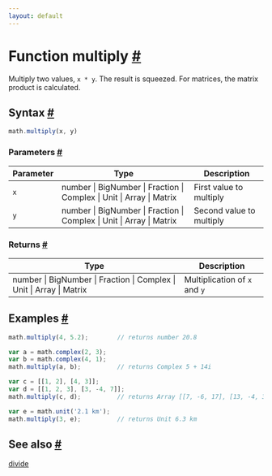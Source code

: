 ```yaml
---
layout: default
---
```


<h1 id="function-multiply">Function multiply <a href="#function-multiply" title="Permalink">#</a></h1>

Multiply two values, `x * y`. The result is squeezed.
For matrices, the matrix product is calculated.


<h2 id="syntax">Syntax <a href="#syntax" title="Permalink">#</a></h2>

```js
math.multiply(x, y)
```

<h3 id="parameters">Parameters <a href="#parameters" title="Permalink">#</a></h3>

Parameter | Type | Description
--------- | ---- | -----------
`x` | number &#124; BigNumber &#124; Fraction &#124; Complex &#124; Unit &#124; Array &#124; Matrix | First value to multiply
`y` | number &#124; BigNumber &#124; Fraction &#124; Complex &#124; Unit &#124; Array &#124; Matrix | Second value to multiply

<h3 id="returns">Returns <a href="#returns" title="Permalink">#</a></h3>

Type | Description
---- | -----------
number &#124; BigNumber &#124; Fraction &#124; Complex &#124; Unit &#124; Array &#124; Matrix | Multiplication of `x` and `y`


<h2 id="examples">Examples <a href="#examples" title="Permalink">#</a></h2>

```js
math.multiply(4, 5.2);        // returns number 20.8

var a = math.complex(2, 3);
var b = math.complex(4, 1);
math.multiply(a, b);          // returns Complex 5 + 14i

var c = [[1, 2], [4, 3]];
var d = [[1, 2, 3], [3, -4, 7]];
math.multiply(c, d);          // returns Array [[7, -6, 17], [13, -4, 33]]

var e = math.unit('2.1 km');
math.multiply(3, e);          // returns Unit 6.3 km
```


<h2 id="see-also">See also <a href="#see-also" title="Permalink">#</a></h2>

[divide](divide.html)


<!-- Note: This file is automatically generated from source code comments. Changes made in this file will be overridden. -->
